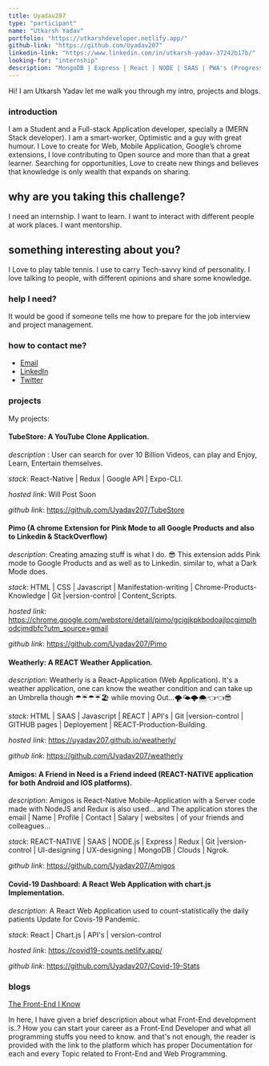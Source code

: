 ```yaml
---
title: Uyadav207
type: "participant"
name: "Utkarsh Yadav"
portfolio: "https://utkarshdeveloper.netlify.app/"
github-link: "https://github.com/Uyadav207"
linkedin-link: "https://www.linkedin.com/in/utkarsh-yadav-37242b17b/"
looking-for: "internship"
description: "MongoDB | Express | React | NODE | SAAS | PWA's (Progressive web Apps) | A Practitioner of Google web Designer | React-Native."
---
```


Hi! I am Utkarsh Yadav let me walk you through my intro, projects and blogs.

### introduction

I am a Student and a Full-stack Application developer, specially a (MERN Stack developer). I am a smart-worker, Optimistic and a guy with great humour. I Love to create for Web, Mobile Application, Google’s chrome extensions, I love contributing to Open source and more than that a great learner. Searching for opportunities, Love to create new things and believes that knowledge is only wealth that expands on sharing.

## why are you taking this challenge?

I need an internship.
I want to learn.
I want to interact with different people at work places.
I want mentorship.


## something interesting about you?

I Love to play table tennis.
I use to carry Tech-savvy kind of personality.
I love talking to people, with different opinions and share some knowledge.

### help I need?

It would be good if someone tells me how to prepare for the job interview and project management.

### how to contact me?

- [Email](mailto:yadavutkarsh207@gmail.com)
- [LinkedIn](https://www.linkedin.com/in/utkarsh-yadav-37242b17b/)
- [Twitter](https://twitter.com/UTKARSH40528132/)

### projects
My projects:

#### **TubeStore**: A YouTube Clone Application.

_description_ : User can search for over 10 Billion Videos, can play and Enjoy, Learn, Entertain themselves.

_stack_: React-Native | Redux | Google API | Expo-CLI.

_hosted link_: Will Post Soon

_github link_: https://github.com/Uyadav207/TubeStore

#### **Pimo** (A chrome Extension for Pink Mode to all Google Products and also to Linkedin & StackOverflow)

_description_: Creating amazing stuff is what I do. 😎 This extension adds Pink mode to Google Products and as well as to Linkedin. similar to, what a Dark Mode does.

_stack_: HTML | CSS | Javascript | Manifestation-writing | Chrome-Products-Knowledge | Git |version-control | Content_Scripts.

_hosted link_: https://chrome.google.com/webstore/detail/pimo/gcigjkpkbodoajlpcgjmplhodcjmdbfc?utm_source=gmail

_github link_: https://github.com/Uyadav207/Pimo

#### **Weatherly**: A REACT Weather Application.

_description_: Weatherly is a React-Application (Web Application). It's a weather application, one can know the weather condition and can take up an Umbrella though ☂☔☂☔🏖  while moving Out...🌪🌤🌩🌨👈👈😎

_stack_: HTML | SAAS | Javascript | REACT | API's | Git |version-control | GITHUB pages | Deployement | REACT-Production-Building.

_hosted link_: https://uyadav207.github.io/weatherly/

_github link_: https://github.com/Uyadav207/weatherly

#### **Amigos**: A Friend in Need is a Friend indeed (REACT-NATIVE application for both Android and IOS platforms).

_description_: Amigos is React-Native Mobile-Application with a Server code made with NodeJS and Redux is also used... and The application stores the email | Name | Profile | Contact | Salary | websites | of your friends and colleagues...  

_stack_: REACT-NATIVE | SAAS | NODE.js | Express | Redux | Git |version-control | UI-designing | UX-designing | MongoDB | Clouds | Ngrok.

_github link_: https://github.com/Uyadav207/Amigos

#### **Covid-19 Dashboard**: A React Web Application with chart.js Implementation.

_description_: A React Web Application used to count-statistically the daily patients Update for Covis-19 Pandemic.  

_stack_: React | Chart.js | API's | version-control

_hosted link_: https://covid19-counts.netlify.app/

_github link_: https://github.com/Uyadav207/Covid-19-Stats

### blogs

[The Front-End I Know](https://medium.com/@yadavutkarsh207/front-end-as-i-know-8da2d140b6e8)

In here, I have given a brief description about what Front-End development is..? How you can start your career as a Front-End Developer and what all programming stuffs you need to know. and that's not enough, the reader is provided with the link to the platform which has proper Documentation for each and every Topic related to Front-End and Web Programming.
